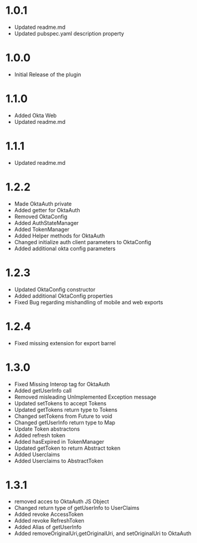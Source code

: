 # 1.0.1
* Updated readme.md
* Updated pubspec.yaml description property

# 1.0.0
* Initial Release of the plugin

# 1.1.0
* Added Okta Web
* Updated readme.md

# 1.1.1
* Updated readme.md

# 1.2.2
* Made OktaAuth private
* Added getter for OktaAuth
* Removed OktaConfig
* Added AuthStateManager
* Added TokenManager
* Added Helper methods for OktaAuth
* Changed initialize auth client parameters to OktaConfig
* Added additional okta config parameters

# 1.2.3
* Updated OktaConfig constructor
* Added additional OktaConfig properties
* Fixed Bug regarding mishandling of mobile and web exports

# 1.2.4
* Fixed missing extension for export barrel

# 1.3.0
* Fixed Missing Interop tag for OktaAuth
* Added getUserInfo call
* Removed misleading UnImplemented Exception message
* Updated setTokens to accept Tokens
* Updated getTokens return type to Tokens
* Changed setTokens from Future<void> to void
* Changed getUserInfo return type to Map
* Update Token abstractons
* Added refresh token
* Added hasExpired in TokenManager
* Updated getToken to return Abstract token
* Added Userclaims 
* Added Userclaims to AbstractToken

# 1.3.1
* removed acces to OktaAuth JS Object
* Changed return type of getUserInfo to UserClaims
* Added revoke AccessToken
* Added revoke RefreshToken
* Added Alias of getUserInfo
* Added removeOriginalUri,getOriginalUri, and setOriginalUri to OktaAuth